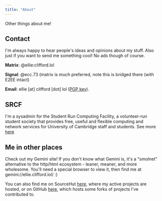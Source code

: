```yaml
---
title: "About"
---
```


Other things about me!

## Contact

I'm always happy to hear people's ideas and opinions about my stuff. Also just
if you want to send me something cool! No ads though of course.

**Matrix**: @ellie:clifford.lol

**Signal**: @ecc.73 (matrix is much preferred, note this is bridged there (with E2EE intact)

**Email**: ellie [at] clifford [dot] lol ([PGP key](https://ellie.clifford.lol/ellie_clifford.asc)).

## SRCF

I'm a sysadmin for the Student Run Computing Facility, a volunteer-run student
society that provides free, useful and flexible computing and network services
for University of Cambridge staff and students. See more
[here](https://www.srcf.net)

## Me in other places

Check out my Gemini site! If you don't know what Gemini is, it's a "smolnet"
alternative to the http/html ecosystem - leaner, meaner, and more wholesome.
You'll need a special browser to view it, then find me at
gemini://ellie.clifford.lol/ :)

You can also find me on SourceHut [here](https://git.sr.ht/~ecc), where my
active projects are hosted, or on GitHub
[here](https://github.com/eleanor-clifford), which hosts some forks of projects
I've contributed to.

